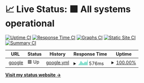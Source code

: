 # 📈 Live Status: <!--live status--> **🟩 All systems operational**

[![Uptime CI](https://github.com/panaris/uptime/workflows/Uptime%20CI/badge.svg)](https://github.com/panaris/uptime/actions?query=workflow%3A%22Uptime+CI%22)
[![Response Time CI](https://github.com/panaris/uptime/workflows/Response%20Time%20CI/badge.svg)](https://github.com/panaris/uptime/actions?query=workflow%3A%22Response+Time+CI%22)
[![Graphs CI](https://github.com/panaris/uptime/workflows/Graphs%20CI/badge.svg)](https://github.com/panaris/uptime/actions?query=workflow%3A%22Graphs+CI%22)
[![Static Site CI](https://github.com/panaris/uptime/workflows/Static%20Site%20CI/badge.svg)](https://github.com/panaris/uptime/actions?query=workflow%3A%22Static+Site+CI%22)
[![Summary CI](https://github.com/panaris/uptime/workflows/Summary%20CI/badge.svg)](https://github.com/panaris/uptime/actions?query=workflow%3A%22Summary+CI%22)

<!--start: status pages-->
<!-- This summary is generated by Upptime (https://github.com/upptime/upptime) -->
<!-- Do not edit this manually, your changes will be overwritten -->
<!-- prettier-ignore -->
| URL | Status | History | Response Time | Uptime |
| --- | ------ | ------- | ------------- | ------ |
| <img alt="" src="https://icons.duckduckgo.com/ip3/google.gr.ico" height="13"> [google](https://google.gr) | 🟩 Up | [google.yml](https://github.com/panaris/uptime/commits/HEAD/history/google.yml) | <details><summary><img alt="Response time graph" src="./graphs/google/response-time-week.png" height="20"> 576ms</summary><br><a href="https://panaris.github.io/uptime/history/google"><img alt="Response time 383" src="https://img.shields.io/endpoint?url=https%3A%2F%2Fraw.githubusercontent.com%2Fpanaris%2Fuptime%2FHEAD%2Fapi%2Fgoogle%2Fresponse-time.json"></a><br><a href="https://panaris.github.io/uptime/history/google"><img alt="24-hour response time 832" src="https://img.shields.io/endpoint?url=https%3A%2F%2Fraw.githubusercontent.com%2Fpanaris%2Fuptime%2FHEAD%2Fapi%2Fgoogle%2Fresponse-time-day.json"></a><br><a href="https://panaris.github.io/uptime/history/google"><img alt="7-day response time 576" src="https://img.shields.io/endpoint?url=https%3A%2F%2Fraw.githubusercontent.com%2Fpanaris%2Fuptime%2FHEAD%2Fapi%2Fgoogle%2Fresponse-time-week.json"></a><br><a href="https://panaris.github.io/uptime/history/google"><img alt="30-day response time 443" src="https://img.shields.io/endpoint?url=https%3A%2F%2Fraw.githubusercontent.com%2Fpanaris%2Fuptime%2FHEAD%2Fapi%2Fgoogle%2Fresponse-time-month.json"></a><br><a href="https://panaris.github.io/uptime/history/google"><img alt="1-year response time 393" src="https://img.shields.io/endpoint?url=https%3A%2F%2Fraw.githubusercontent.com%2Fpanaris%2Fuptime%2FHEAD%2Fapi%2Fgoogle%2Fresponse-time-year.json"></a></details> | <details><summary><a href="https://panaris.github.io/uptime/history/google">100.00%</a></summary><a href="https://panaris.github.io/uptime/history/google"><img alt="All-time uptime 99.98%" src="https://img.shields.io/endpoint?url=https%3A%2F%2Fraw.githubusercontent.com%2Fpanaris%2Fuptime%2FHEAD%2Fapi%2Fgoogle%2Fuptime.json"></a><br><a href="https://panaris.github.io/uptime/history/google"><img alt="24-hour uptime 100.00%" src="https://img.shields.io/endpoint?url=https%3A%2F%2Fraw.githubusercontent.com%2Fpanaris%2Fuptime%2FHEAD%2Fapi%2Fgoogle%2Fuptime-day.json"></a><br><a href="https://panaris.github.io/uptime/history/google"><img alt="7-day uptime 100.00%" src="https://img.shields.io/endpoint?url=https%3A%2F%2Fraw.githubusercontent.com%2Fpanaris%2Fuptime%2FHEAD%2Fapi%2Fgoogle%2Fuptime-week.json"></a><br><a href="https://panaris.github.io/uptime/history/google"><img alt="30-day uptime 100.00%" src="https://img.shields.io/endpoint?url=https%3A%2F%2Fraw.githubusercontent.com%2Fpanaris%2Fuptime%2FHEAD%2Fapi%2Fgoogle%2Fuptime-month.json"></a><br><a href="https://panaris.github.io/uptime/history/google"><img alt="1-year uptime 99.98%" src="https://img.shields.io/endpoint?url=https%3A%2F%2Fraw.githubusercontent.com%2Fpanaris%2Fuptime%2FHEAD%2Fapi%2Fgoogle%2Fuptime-year.json"></a></details>

<!--end: status pages-->

[**Visit my status website →**](https://panaris.github.io/uptime/)
